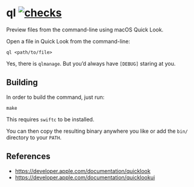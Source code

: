 # ql [![checks](https://github.com/pmeinhardt/ql/actions/workflows/checks.yml/badge.svg)](https://github.com/pmeinhardt/ql/actions/workflows/checks.yml)

Preview files from the command-line using macOS Quick Look.

Open a file in Quick Look from the command-line:

```shell
ql <path/to/file>
```

Yes, there is `qlmanage`. But you’d always have `[DEBUG]` staring at you.

## Building

In order to build the command, just run:

```shell
make
```

This requires `swiftc` to be installed.

You can then copy the resulting binary anywhere you like or add the `bin/` directory to your `PATH`.

## References

- https://developer.apple.com/documentation/quicklook
- https://developer.apple.com/documentation/quicklookui
